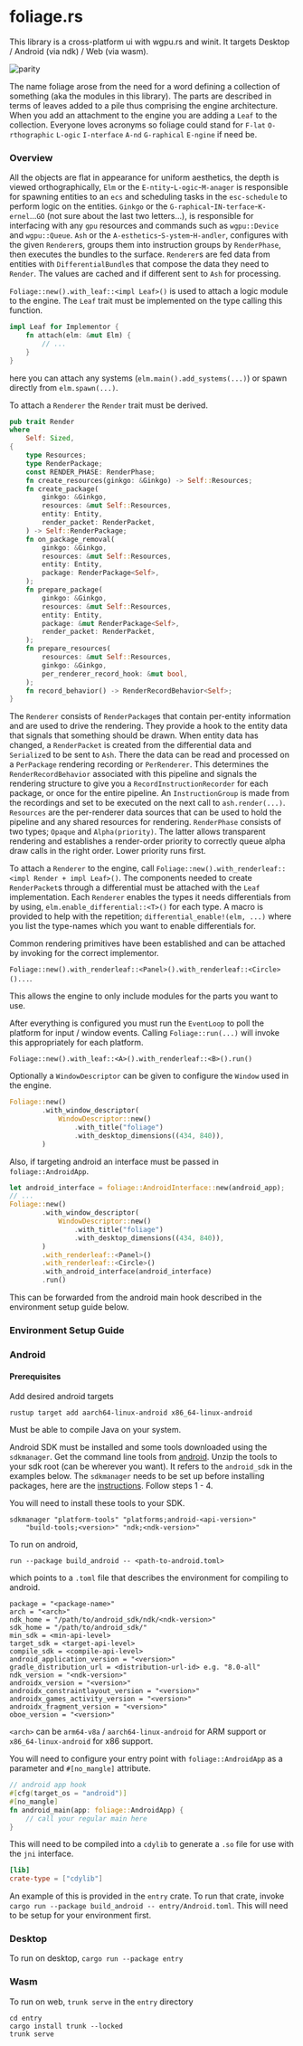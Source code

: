 # foliage.rs

This library is a cross-platform ui with wgpu.rs and winit. It targets Desktop / Android (via ndk) / Web (via wasm).

![parity](./parity.png)

The name foliage arose from the need for a word defining a collection of 
something (aka the modules in this library). The parts are described in terms of leaves added to a pile thus 
comprising the engine architecture. When you add an attachment to the engine you
are adding a `Leaf` to the collection. Everyone loves acronyms so 
foliage could stand for 
`F-lat` `O-rthographic` `L-ogic` `I-nterface` `A-nd` `G-raphical` `E-ngine`
if need be. 

### Overview

All the objects are flat in appearance for uniform aesthetics, 
the depth is viewed orthographically, `Elm` or the `E-ntity`-`L-ogic`-`M-anager`
is responsible for spawning entities to an `ecs` and scheduling 
tasks in the `esc-schedule` to perform logic on the entities.
`Ginkgo` or the `G-raphical`-`IN-terface`-`K-ernel`...`GO` 
(not sure about the last two letters...), is responsible for interfacing
with any `gpu` resources and commands such as `wgpu::Device` and `wgpu::Queue`.
`Ash` or the `A-esthetics`-`S-ystem`-`H-andler`,
configures with the given `Renderer`s, groups them into instruction groups by
 `RenderPhase`, then executes the bundles to the surface. 
`Renderer`s are fed data from entities with `DifferentialBundle`s that compose
the data they need to `Render`. The values are cached and if different sent to `Ash` for
processing. 

`Foliage::new().with_leaf::<impl Leaf>()` is used to attach a logic module to the engine.
The `Leaf` trait must be implemented on the type calling this function.
```rust
impl Leaf for Implementor {
    fn attach(elm: &mut Elm) {
        // ...
    }
}
```
here you can attach any systems (`elm.main().add_systems(...)`) or spawn directly from `elm.spawn(...)`.

To attach a `Renderer` the `Render` trait must be derived.

```rust
pub trait Render
where
    Self: Sized,
{
    type Resources;
    type RenderPackage;
    const RENDER_PHASE: RenderPhase;
    fn create_resources(ginkgo: &Ginkgo) -> Self::Resources;
    fn create_package(
        ginkgo: &Ginkgo,
        resources: &mut Self::Resources,
        entity: Entity,
        render_packet: RenderPacket,
    ) -> Self::RenderPackage;
    fn on_package_removal(
        ginkgo: &Ginkgo,
        resources: &mut Self::Resources,
        entity: Entity,
        package: RenderPackage<Self>,
    );
    fn prepare_package(
        ginkgo: &Ginkgo,
        resources: &mut Self::Resources,
        entity: Entity,
        package: &mut RenderPackage<Self>,
        render_packet: RenderPacket,
    );
    fn prepare_resources(
        resources: &mut Self::Resources,
        ginkgo: &Ginkgo,
        per_renderer_record_hook: &mut bool,
    );
    fn record_behavior() -> RenderRecordBehavior<Self>;
}
```

The `Renderer` consists of `RenderPackage`s that contain per-entity information
and are used to drive the rendering. They provide a hook to the entity data
that signals that something should be drawn. When entity data has changed,
a `RenderPacket` is created from the differential data and `Serialize`d to
be sent to `Ash`. There the data can be read and processed on a `PerPackage`
rendering recording or `PerRenderer`. This determines the `RenderRecordBehavior` 
associated with this pipeline and signals the rendering structure to 
give you a `RecordInstructionRecorder` for each package, or once for the
entire pipeline. An `InstructionGroup` is made from the recordings
and set to be executed on the next call to `ash.render(...)`. `Resources`
are the per-renderer data sources that can be used to hold
the pipeline and any shared resources for rendering. `RenderPhase` consists
of two types; `Opaque` and `Alpha(priority)`. The latter allows transparent
rendering and establishes a render-order priority to correctly queue
alpha draw calls in the right order. Lower priority runs first. 

To attach a `Renderer` to the engine, call 
`Foliage::new().with_renderleaf::<impl Render + impl Leaf>()`.
The components needed to create `RenderPacket`s through a differential
must be attached with the `Leaf` implementation. Each `Renderer` enables
the types it needs differentials from by using, 
`elm.enable_differential::<T>()` for each type. A macro is provided to help
with the repetition; `differential_enable!(elm, ...)` where you list
the type-names which you want to enable differentials for.

Common rendering primitives have been established and can 
be attached by invoking for the correct implementor.

`Foliage::new().with_renderleaf::<Panel>().with_renderleaf::<Circle>()...`.

This allows the engine to only include modules for the parts you want to use.

After everything is configured you must run the `EventLoop` to poll the platform
for input / window events. Calling `Foliage::run(...)` 
will invoke this appropriately for each platform. 

    Foliage::new().with_leaf::<A>().with_renderleaf::<B>().run()

Optionally a `WindowDescriptor` can be given to configure the `Window` used 
in the engine.

```rust
Foliage::new()
        .with_window_descriptor(
            WindowDescriptor::new()
                .with_title("foliage")
                .with_desktop_dimensions((434, 840)),
        )
```

Also, if targeting android an interface must be passed in `foliage::AndroidApp`.

```rust
let android_interface = foliage::AndroidInterface::new(android_app);
// ...
Foliage::new()
        .with_window_descriptor(
            WindowDescriptor::new()
                .with_title("foliage")
                .with_desktop_dimensions((434, 840)),
        )
        .with_renderleaf::<Panel>()
        .with_renderleaf::<Circle>()
        .with_android_interface(android_interface)
        .run()
```

This can be forwarded from the android main hook described in the
environment setup guide below.

### Environment Setup Guide

### Android

#### Prerequisites

Add desired android targets

```shell
rustup target add aarch64-linux-android x86_64-linux-android
```

Must be able to compile Java on your system.

Android SDK must be installed and some tools downloaded
using the `sdkmanager`.
Get the command line tools from
[android](https://developer.android.com/studio).
Unzip the tools to your sdk root (can be wherever you want).
It refers to the `android_sdk` in the
examples below. The `sdkmanager` needs to be set up before
installing packages, here are the
[instructions](https://developer.android.com/tools/sdkmanager).
Follow steps 1 - 4.

You will need to install these tools to your SDK.

```text
sdkmanager "platform-tools" "platforms;android-<api-version>" 
    "build-tools;<version>" "ndk;<ndk-version>"
```

To run on android,

```text
run --package build_android -- <path-to-android.toml>
```

which points to a `.toml` file that describes the environment for compiling to android.

```text
package = "<package-name>"
arch = "<arch>"
ndk_home = "/path/to/android_sdk/ndk/<ndk-version>"
sdk_home = "/path/to/android_sdk/"
min_sdk = <min-api-level>
target_sdk = <target-api-level>
compile_sdk = <compile-api-level>
android_application_version = "<version>"
gradle_distribution_url = <distribution-url-id> e.g. "8.0-all"
ndk_version = "<ndk-version>"
androidx_version = "<version>"
androidx_constraintlayout_version = "<version>"
androidx_games_activity_version = "<version>"
androidx_fragment_version = "<version>"
oboe_version = "<version>"
```

`<arch>` can be `arm64-v8a` / `aarch64-linux-android`
for ARM support or
`x86_64-linux-android` for
x86 support.

You will need to configure your entry point with `foliage::AndroidApp`
as a parameter and `#[no_mangle]`
attribute.

```rust 
// android app hook
#[cfg(target_os = "android")]
#[no_mangle]
fn android_main(app: foliage::AndroidApp) {
    // call your regular main here
}
```

This will need to be compiled into a `cdylib` to generate a `.so` file for use
with the `jni` interface.

```toml
[lib]
crate-type = ["cdylib"]
```

An example of this is provided in the `entry` crate. To run
that crate, invoke `cargo run --package build_android -- entry/Android.toml`.
This will need to be setup for your environment first.
### Desktop

To run on desktop, `cargo run --package entry`

### Wasm

To run on web, `trunk serve` in the `entry` directory

```shell
cd entry
cargo install trunk --locked
trunk serve
```